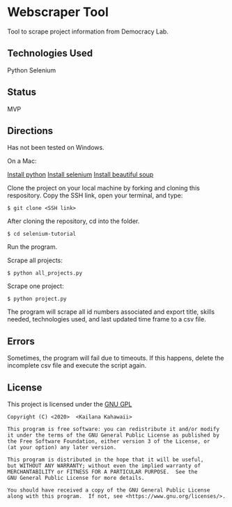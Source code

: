 # Webscraper Tool 
Tool to scrape project information from Democracy Lab. 

## Technologies Used 
Python
Selenium 

## Status 
MVP

## Directions 
Has not been tested on Windows. 

On a Mac: 

[Install python](https://www.python.org/downloads/) 
[Install selenium](https://selenium-python.readthedocs.io/)
[Install beautiful soup](https://www.crummy.com/software/BeautifulSoup/bs4/doc/)

Clone the project on your local machine by forking and cloning this respository. Copy the SSH link, open your terminal, and type:  

```$ git clone <SSH link>```

After cloning the repository, cd into the folder.  

```$ cd selenium-tutorial```

Run the program. 

Scrape all projects: 

```$ python all_projects.py```

Scrape one project: 

```$ python project.py```

The program will scrape all id numbers associated and export title, skills needed, technologies used, and last updated time frame to a csv file. 

## Errors
Sometimes, the program will fail due to timeouts. If this happens, delete the incomplete csv file and execute the script again. 


## License 
This project is licensed under the [GNU GPL](https://www.gnu.org/licenses/gpl-3.0.en.html)

    Copyright (C) <2020>  <Kailana Kahawaii>

    This program is free software: you can redistribute it and/or modify
    it under the terms of the GNU General Public License as published by
    the Free Software Foundation, either version 3 of the License, or
    (at your option) any later version.

    This program is distributed in the hope that it will be useful,
    but WITHOUT ANY WARRANTY; without even the implied warranty of
    MERCHANTABILITY or FITNESS FOR A PARTICULAR PURPOSE.  See the
    GNU General Public License for more details.

    You should have received a copy of the GNU General Public License
    along with this program.  If not, see <https://www.gnu.org/licenses/>.
